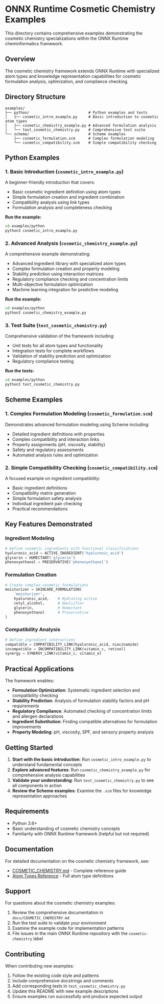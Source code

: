 # ONNX Runtime Cosmetic Chemistry Examples

This directory contains comprehensive examples demonstrating the cosmetic chemistry specializations within the ONNX Runtime cheminformatics framework.

## Overview

The cosmetic chemistry framework extends ONNX Runtime with specialized atom types and knowledge representation capabilities for cosmetic formulation analysis, optimization, and compliance checking.

## Directory Structure

```
examples/
├── python/                           # Python examples and tests
│   ├── cosmetic_intro_example.py     # Basic introduction to cosmetic atom types
│   ├── cosmetic_chemistry_example.py # Advanced formulation analysis
│   └── test_cosmetic_chemistry.py    # Comprehensive test suite
└── scheme/                           # Scheme examples
    ├── cosmetic_formulation.scm      # Complex formulation modeling
    └── cosmetic_compatibility.scm    # Simple compatibility checking
```

## Python Examples

### 1. Basic Introduction (`cosmetic_intro_example.py`)

A beginner-friendly introduction that covers:
- Basic cosmetic ingredient definition using atom types
- Simple formulation creation and ingredient combination
- Compatibility analysis using link types
- Formulation analysis and completeness checking

**Run the example:**
```bash
cd examples/python
python3 cosmetic_intro_example.py
```

### 2. Advanced Analysis (`cosmetic_chemistry_example.py`)

A comprehensive example demonstrating:
- Advanced ingredient library with specialized atom types
- Complex formulation creation and property modeling
- Stability prediction using interaction matrices
- Regulatory compliance checking and concentration limits
- Multi-objective formulation optimization
- Machine learning integration for predictive modeling

**Run the example:**
```bash
cd examples/python
python3 cosmetic_chemistry_example.py
```

### 3. Test Suite (`test_cosmetic_chemistry.py`)

Comprehensive validation of the framework including:
- Unit tests for all atom types and functionality
- Integration tests for complete workflows
- Validation of stability prediction and optimization
- Regulatory compliance testing

**Run the tests:**
```bash
cd examples/python
python3 test_cosmetic_chemistry.py
```

## Scheme Examples

### 1. Complex Formulation Modeling (`cosmetic_formulation.scm`)

Demonstrates advanced formulation modeling using Scheme including:
- Detailed ingredient definitions with properties
- Complex compatibility and interaction links
- Property assignments (pH, viscosity, stability)
- Safety and regulatory assessments
- Automated analysis rules and optimization

### 2. Simple Compatibility Checking (`cosmetic_compatibility.scm`)

A focused example on ingredient compatibility:
- Basic ingredient definitions
- Compatibility matrix generation
- Simple formulation safety analysis
- Individual ingredient pair checking
- Practical recommendations

## Key Features Demonstrated

### Ingredient Modeling
```python
# Define cosmetic ingredients with functional classifications
hyaluronic_acid = ACTIVE_INGREDIENT('hyaluronic_acid')
glycerin = HUMECTANT('glycerin')
phenoxyethanol = PRESERVATIVE('phenoxyethanol')
```

### Formulation Creation
```python
# Create complex cosmetic formulations
moisturizer = SKINCARE_FORMULATION(
    'moisturizer',
    hyaluronic_acid,    # Hydrating active
    cetyl_alcohol,      # Emulsifier
    glycerin,           # Humectant
    phenoxyethanol      # Preservative
)
```

### Compatibility Analysis  
```python
# Define ingredient interactions
compatible = COMPATIBILITY_LINK(hyaluronic_acid, niacinamide)
incompatible = INCOMPATIBILITY_LINK(vitamin_c, retinol)
synergy = SYNERGY_LINK(vitamin_c, vitamin_e)
```

## Practical Applications

The framework enables:

- **Formulation Optimization**: Systematic ingredient selection and compatibility checking
- **Stability Prediction**: Analysis of formulation stability factors and pH requirements  
- **Regulatory Compliance**: Automated checking of concentration limits and allergen declarations
- **Ingredient Substitution**: Finding compatible alternatives for formulation improvements
- **Property Modeling**: pH, viscosity, SPF, and sensory property analysis

## Getting Started

1. **Start with the basic introduction**: Run `cosmetic_intro_example.py` to understand fundamental concepts
2. **Explore advanced features**: Run `cosmetic_chemistry_example.py` for comprehensive analysis capabilities
3. **Validate your understanding**: Run `test_cosmetic_chemistry.py` to see all components in action
4. **Review the Scheme examples**: Examine the `.scm` files for knowledge representation approaches

## Requirements

- Python 3.6+
- Basic understanding of cosmetic chemistry concepts
- Familiarity with ONNX Runtime framework (helpful but not required)

## Documentation

For detailed documentation on the cosmetic chemistry framework, see:
- [COSMETIC_CHEMISTRY.md](../docs/COSMETIC_CHEMISTRY.md) - Complete reference guide
- [Atom Types Reference](../cheminformatics/types/atom_types.script) - Full atom type definitions

## Support

For questions about the cosmetic chemistry examples:
1. Review the comprehensive documentation in `docs/COSMETIC_CHEMISTRY.md`
2. Run the test suite to validate your environment
3. Examine the example code for implementation patterns
4. File issues in the main ONNX Runtime repository with the `cosmetic-chemistry` label

## Contributing

When contributing new examples:
1. Follow the existing code style and patterns
2. Include comprehensive docstrings and comments
3. Add corresponding tests in `test_cosmetic_chemistry.py`
4. Update this README with new example descriptions
5. Ensure examples run successfully and produce expected output
